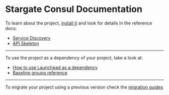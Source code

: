 # Stargate Consul Documentation

To learn about the project, [install it](how-to/how-to-load-in-pharo.md) and
look for details in the reference docs:

- [Service Discovery](reference/ServiceDiscovery.md)
- [API Skeleton](reference/Skeleton.md)

---

To use the project as a dependency of your project, take a look at:

- [How to use Launchpad as a dependency](how-to/how-to-use-as-dependency-in-pharo.md)
- [Baseline groups reference](reference/Baseline-groups.md)

---

To migrate your project using a previous version check the [migration guides](MigrationGuide.md)
